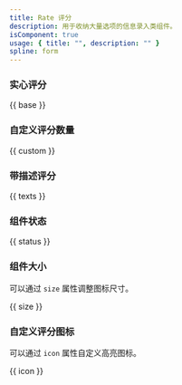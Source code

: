 ```yaml
---
title: Rate 评分
description: 用于收纳大量选项的信息录入类组件。
isComponent: true
usage: { title: "", description: "" }
spline: form
---
```


### 实心评分

{{ base }}

### 自定义评分数量

{{ custom }}

### 带描述评分

{{ texts }}

### 组件状态

{{ status }}

### 组件大小

可以通过 `size` 属性调整图标尺寸。

{{ size }}

### 自定义评分图标

可以通过 `icon` 属性自定义高亮图标。

{{ icon }}
